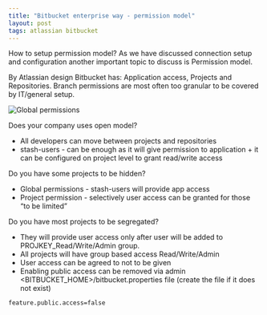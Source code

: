 ```yaml
---
title: "Bitbucket enterprise way - permission model"
layout: post
tags: atlassian bitbucket
---
```


How to setup permission model?
As we have discussed connection setup and configuration another important topic to discuss is Permission model.

By Atlassian design Bitbucket has: Application access, Projects and Repositories. Branch permissions are most often too granular to be covered by IT/general setup.

![Global permissions](/blog/images/bb_global_permissions.png "Bitbucket screen")

Does your company uses open model? 

* All developers can move between projects and repositories
* stash-users - can be enough as it will give permission to application + it can be configured on project level to grant read/write access

Do you have some projects to be hidden?

* Global permissions - stash-users will provide app access
* Project permission - selectively user access can be granted for those “to be limited”

Do you have most projects to be segregated? 

* They will provide user access only after user will be added to PROJKEY_Read/Write/Admin group.
* All projects will have group based access Read/Write/Admin
* User access can be agreed to not to be given
* Enabling public access can be removed via admin <BITBUCKET_HOME>/bitbucket.properties file (create the file if it does not exist)

```bash
feature.public.access=false
```